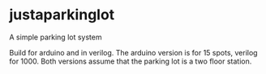 # justaparkinglot
A simple parking lot system

Build for arduino and in verilog. The arduino version is for 15 spots, verilog for 1000. 
Both versions assume that the parking lot is a two floor station.
